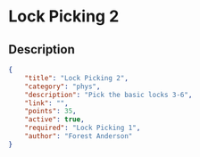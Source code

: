 # Lock Picking 2

## Description

```json
{
    "title": "Lock Picking 2",
    "category": "phys",
    "description": "Pick the basic locks 3-6",
    "link": "",
    "points": 35,
    "active": true,
    "required": "Lock Picking 1",
    "author": "Forest Anderson"
}
```
